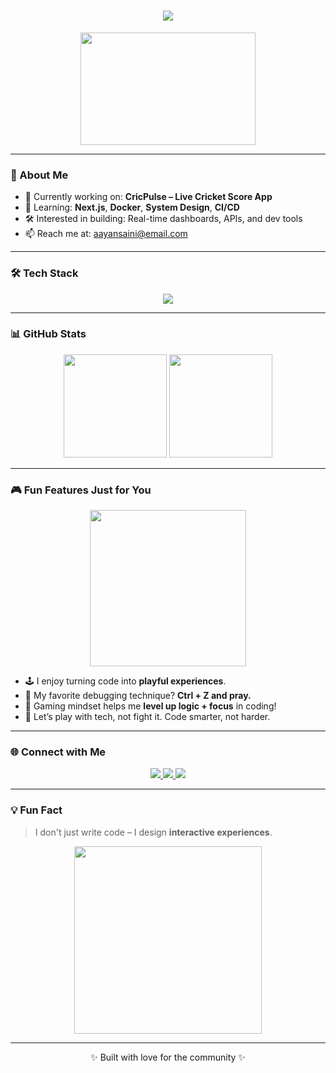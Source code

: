 <h1 align="center">
  <img src="https://readme-typing-svg.herokuapp.com?font=Fira+Code&size=28&duration=2000&pause=1000&color=00FFD5&center=true&vCenter=true&multiline=true&width=600&height=80&lines=Hi+%F0%9F%91%8B%2C+I'm+Aayan+Saini;Full+Stack+Developer+from+India;Passionate+About+Code+%26+UI+Design"/>
</h1>

<p align="center">
  <img src="https://media.giphy.com/media/qgQUggAC3Pfv687qPC/giphy.gif" width="280" height="180" />
</p>

---

### 🚀 About Me

- 🔭 Currently working on: **CricPulse – Live Cricket Score App**
- 🌱 Learning: **Next.js**, **Docker**, **System Design**, **CI/CD**
- 🛠️ Interested in building: Real-time dashboards, APIs, and dev tools
- 📫 Reach me at: [aayansaini@email.com](mailto:aayansaini@email.com)

---

### 🛠️ Tech Stack

<p align="center">
  <img src="https://skillicons.dev/icons?i=js,ts,react,nodejs,express,mongodb,nextjs,html,css,tailwind,docker,git,github,vscode"/>
</p>

---

### 📊 GitHub Stats

<p align="center">
  <img src="https://github-readme-stats.vercel.app/api?username=AayanSaini&show_icons=true&theme=dracula&count_private=true&hide_border=true" height="165"/>
  <img src="https://github-readme-stats.vercel.app/api/top-langs/?username=AayanSaini&layout=compact&theme=dracula&hide_border=true" height="165"/>
</p>

---

### 🎮 Fun Features Just for You

<p align="center">
  <img src="https://media.giphy.com/media/l0ExdMHUDKteztyfe/giphy.gif" width="250" />
</p>

- 🕹️ I enjoy turning code into **playful experiences**.
- 🧠 My favorite debugging technique? **Ctrl + Z and pray.**
- 🎯 Gaming mindset helps me **level up logic + focus** in coding!
- 🚀 Let’s play with tech, not fight it. Code smarter, not harder.

---

### 🌐 Connect with Me

<p align="center">
  <a href="https://linkedin.com/in/aayansaini">
    <img src="https://img.shields.io/badge/LinkedIn-blue?style=flat&logo=linkedin"/>
  </a>
  <a href="mailto:aayansaini@email.com">
    <img src="https://img.shields.io/badge/Gmail-D14836?style=flat&logo=gmail&logoColor=white" />
  </a>
  <a href="https://github.com/AayanSaini">
    <img src="https://img.shields.io/badge/GitHub-181717?style=flat&logo=github&logoColor=white" />
  </a>
</p>

---

### 💡 Fun Fact

> I don't just write code – I design **interactive experiences**.

<p align="center">
  <img src="https://media.giphy.com/media/L8K62iTDkzGX6/giphy.gif" width="300" />
</p>

---

<p align="center">✨ Built with love for the community ✨</p>
